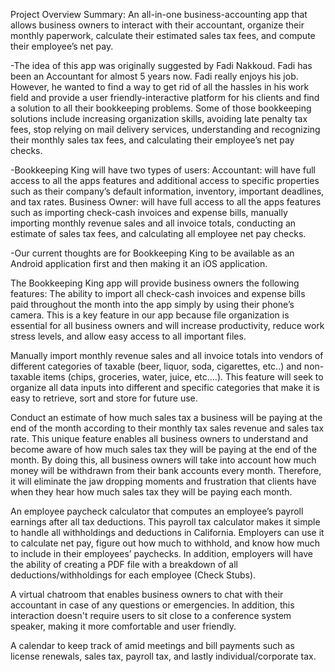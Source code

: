 Project Overview Summary: An all-in-one business-accounting app that allows business owners to interact with their accountant, organize their monthly paperwork, calculate their estimated sales tax fees, and compute their employee’s net pay.

-The idea of this app was originally suggested by Fadi Nakkoud. Fadi has been an Accountant for almost 5 years now. Fadi really enjoys his job. However, he wanted to find a way to get rid of all the hassles in his work field and provide a user friendly-interactive platform for his clients and find a solution to all their bookkeeping problems. Some of those bookkeeping solutions include increasing organization skills, avoiding late penalty tax fees, stop relying on mail delivery services, understanding and recognizing their monthly sales tax fees, and calculating their employee’s net pay checks.

-Bookkeeping King will have two types of users:
Accountant: will have full access to all the apps features and additional access to specific properties such as their company’s default information, inventory, important deadlines, and tax rates.
Business Owner: will have full access to all the apps features such as importing check-cash invoices and expense bills, manually importing monthly revenue sales and all invoice totals, conducting an estimate of sales tax fees, and calculating all employee net pay checks.

-Our current thoughts are for Bookkeeping King to be available as an Android application first and then making it an iOS application.

The Bookkeeping King app will provide business owners the following features:
The ability to import all check-cash invoices and expense bills paid throughout the month into the app simply by using their phone’s camera. This is a key feature in our app because file organization is essential for all business owners and will increase productivity, reduce work stress levels, and allow easy access to all important files.


Manually import monthly revenue sales and all invoice totals into vendors of different categories of taxable (beer, liquor, soda, cigarettes, etc..) and non-taxable items (chips, groceries, water, juice, etc.…). This feature will seek to organize all data inputs into different and specific categories that make it is easy to retrieve, sort and store for future use.

Conduct an estimate of how much sales tax a business will be paying at the end of the month according to their monthly tax sales revenue and sales tax rate. This unique feature enables all business owners to understand and become aware of how much sales tax they will be paying at the end of the month. By doing this, all business owners will take into account how much money will be withdrawn from their bank accounts every month. Therefore, it will eliminate the jaw dropping moments and frustration that clients have when they hear how much sales tax they will be paying each month.

An employee paycheck calculator that computes an employee’s payroll earnings after all tax deductions. This payroll tax calculator makes it simple to handle all withholdings and deductions in California. Employers can use it to calculate net pay, figure out how much to withhold, and know how much to include in their employees’ paychecks. In addition, employers will have the ability of creating a PDF file with a breakdown of all deductions/withholdings for each employee (Check Stubs).

A virtual chatroom that enables business owners to chat with their accountant in case of any questions or emergencies. In addition, this interaction doesn't require users to sit close to a conference system speaker, making it more comfortable and user friendly.

A calendar to keep track of amid meetings and bill payments such as license renewals, sales tax, payroll tax, and lastly individual/corporate tax.


